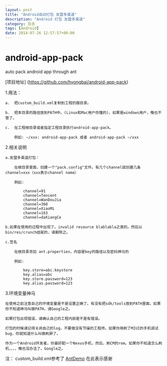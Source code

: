 ```yaml
---
layout: post
title: "Android自动打包 友盟多渠道"
description: "Android 打包 友盟多渠道"
category: 日志
tags: [Android]
date: 2014-07-26 12:57:57+00:00
---
```



android-app-pack
================

auto pack android app through ant

[项目地址] (https://github.com/hyongbai/android-app-pack)

1.用法：

    a.  把custom_build.xml复制到工程的跟目录。
 
    b.  把本目录的路径放到PATH中。(Linux和Mac用户你懂的)，如果是windows用户，俺也不管了。

    c.  在工程根目录或者指定工程目录执行android-app-pack。
            
        例如: ~/xxx: android-app-pack 或者 android-app-pack ~/xxx

2.相关说明

    a.友盟多渠道打包：
    
        在根目录里面，创建一个"pack.config"文件。有几个channel就创建几条channel=xxx（xxx表示channel name）

        例如:
      
            channel=91
            channel=Tencent
            channel=WanDouJia
            channel=360
            channel=XiaoMi
            channel=163
            channel=daXiangCe      

    b.如果在使用的过程中出现了。invalid resource blablabla之类的。然后以bin/res/crunch结尾的，请删除之。

    c.签名

        在根目录添加 ant.properties，内容是key的路径以及密码神马的

        例如:

            key.store=abc.keystore
            key.alias=abc
            key.store.password=123
            key.alias.password=123   

3.环境变量神马

    在使用之前注意自己的环境变量是不是设置正确了。有没有把sdk/tools放到PATH里面。如果你不知道神马叫做PATH，请Google之。

    如果打包出现错误，请确认自己的工程内部是不是有错误。

    打包的时候请记得关闭自己的log，不要做没有节操的工程师。如果你用刷了MIUI的手机调试bug，你就知道什么叫做刷屏了。

    作为一个Android开发者，你最好配一个Nexus手机，然后，刷CM的rom。如果你不知道怎么刷机，，，，俺也没办法了。Google之。

注：
    custom_build.xml参考了 [AntDemo](https://github.com/sinkcup/AntDemo) 在此表示感谢
 
